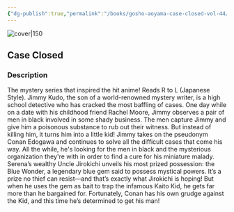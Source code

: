 ```yaml
---
{"dg-publish":true,"permalink":"/books/gosho-aoyama-case-closed-vol-44/","title":"\"Detektiv Conan Vol. 44\"","tags":["manga","crime"]}
---
```




![cover|150](http://books.google.com/books/content?id=wUD4LQEACAAJ&printsec=frontcover&img=1&zoom=1&source=gbs_api)

## Case Closed

### Description

The mystery series that inspired the hit anime! Reads R to L (Japanese Style). Jimmy Kudo, the son of a world-renowned mystery writer, is a high school detective who has cracked the most baffling of cases. One day while on a date with his childhood friend Rachel Moore, Jimmy observes a pair of men in black involved in some shady business. The men capture Jimmy and give him a poisonous substance to rub out their witness. But instead of killing him, it turns him into a little kid! Jimmy takes on the pseudonym Conan Edogawa and continues to solve all the difficult cases that come his way. All the while, he's looking for the men in black and the mysterious organization they're with in order to find a cure for his miniature malady. Serena’s wealthy Uncle Jirokichi unveils his most prized possession: the Blue Wonder, a legendary blue gem said to possess mystical powers. It’s a prize no thief can resist—and that’s exactly what Jirokichi is hoping! But when he uses the gem as bait to trap the infamous Kaito Kid, he gets far more than he bargained for. Fortunately, Conan has his own grudge against the Kid, and this time he’s determined to get his man!
```